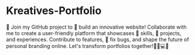 # Kreatives-Portfolio
🤝 Join my GitHub project to 🔨 build an innovative website! Collaborate with me to create a user-friendly platform that showcases 🧠 skills, 📂 projects, and experiences. Contribute to features, 🐞 fix bugs, and shape the future of personal  branding online. Let's transform portfolios together!🤝🌟💻🚀
